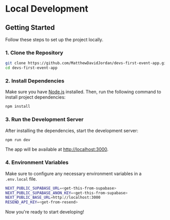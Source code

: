 # Local Development

## Getting Started

Follow these steps to set up the project locally.

### 1. Clone the Repository

```bash
git clone https://github.com/MatthewDavidJordan/devs-first-event-app.git
cd devs-first-event-app
```

### 2. Install Dependencies

Make sure you have [Node.js](https://nodejs.org/) installed. Then, run the following command to install project dependencies:

```bash
npm install
```

### 3. Run the Development Server

After installing the dependencies, start the development server:

```bash
npm run dev
```

The app will be available at [http://localhost:3000](http://localhost:3000).

### 4. Environment Variables

Make sure to configure any necessary environment variables in a `.env.local` file.

```bash
NEXT_PUBLIC_SUPABASE_URL=<get-this-from-supabase>
NEXT_PUBLIC_SUPABASE_ANON_KEY=<get-this-from-supabase>
NEXT_PUBLIC_BASE_URL=http://localhost:3000
RESEND_API_KEY=<get-from-resend>
```

Now you're ready to start developing!
